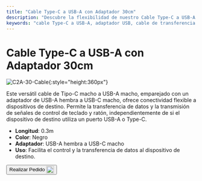 ```yaml
---
title: "Cable Type-C a USB-A con Adaptador 30cm"
description: "Descubre la flexibilidad de nuestro Cable Type-C a USB-A con Adaptador, diseñado para una transferencia de datos sin interrupciones y transmisión de señales de control. Perfecto para conectar dispositivos con puertos USB-A o Type-C."
keywords: "cable Type-C a USB-A, adaptador USB, cable de transferencia de datos, cable de señal de control, conectividad versátil"
---
```


# Cable Type-C a USB-A con Adaptador 30cm

![C2A-30-Cable](https://assets.openterface.com/images/product/part/OP-04-CABLE30-C2A.jpg){:style="height:360px"}

Este versátil cable de Tipo-C macho a USB-A macho, emparejado con un adaptador de USB-A hembra a USB-C macho, ofrece conectividad flexible a dispositivos de destino. Permite la transferencia de datos y la transmisión de señales de control de teclado y ratón, independientemente de si el dispositivo de destino utiliza un puerto USB-A o Type-C.

- **Longitud**: 0.3m
- **Color**: Negro
- **Adaptador**: USB-A hembra a USB-C macho
- **Uso**: Facilita el control y la transferencia de datos al dispositivo de destino.

<button class="md-button" onclick="window.location.href='https://shop.techxartisan.com/products/type-c-to-usb-a-cable-with-adapter'"> Realizar Pedido <img src="https://assets.openterface.com/images/trademark/txa.svg" alt="TxA Shop" style="vertical-align: middle; height: 20px;"></button>
